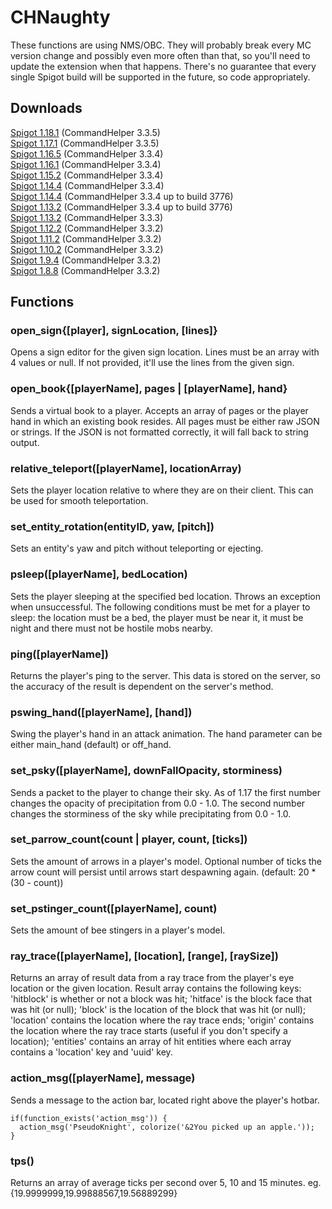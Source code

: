 # CHNaughty

These functions are using NMS/OBC. They will probably break every MC version change and possibly even more often than that, so you'll need to update the extension when that happens. There's no guarantee that every single Spigot build will be supported in the future, so code appropriately.

## Downloads
[Spigot 1.18.1](https://github.com/PseudoKnight/CHNaughty/releases/tag/v4.6.1) (CommandHelper 3.3.5)  
[Spigot 1.17.1](https://github.com/PseudoKnight/CHNaughty/releases/tag/v4.5.1) (CommandHelper 3.3.5)  
[Spigot 1.16.5](https://github.com/PseudoKnight/CHNaughty/releases/tag/v4.4.1) (CommandHelper 3.3.4)  
[Spigot 1.16.1](https://github.com/PseudoKnight/CHNaughty/releases/tag/v4.2.0) (CommandHelper 3.3.4)  
[Spigot 1.15.2](https://github.com/PseudoKnight/CHNaughty/releases/tag/v4.1.0) (CommandHelper 3.3.4)  
[Spigot 1.14.4](https://github.com/PseudoKnight/CHNaughty/releases/tag/v3.11.4b) (CommandHelper 3.3.4)  
[Spigot 1.14.4](https://github.com/PseudoKnight/CHNaughty/releases/tag/v3.11.2) (CommandHelper 3.3.4 up to build 3776)  
[Spigot 1.13.2](https://letsbuild.net/jenkins/job/CHNaughty/10/) (CommandHelper 3.3.4 up to build 3776)  
[Spigot 1.13.2](https://letsbuild.net/jenkins/job/CHNaughty/8/) (CommandHelper 3.3.3)  
[Spigot 1.12.2](https://github.com/PseudoKnight/CHNaughty/releases/tag/v3.9.0) (CommandHelper 3.3.2)  
[Spigot 1.11.2](https://github.com/PseudoKnight/CHNaughty/releases/tag/v3.4.2) (CommandHelper 3.3.2)  
[Spigot 1.10.2](https://github.com/PseudoKnight/CHNaughty/releases/tag/v3.4.1) (CommandHelper 3.3.2)  
[Spigot 1.9.4](https://github.com/PseudoKnight/CHNaughty/releases/tag/v3.2.0) (CommandHelper 3.3.2)  
[Spigot 1.8.8](https://github.com/PseudoKnight/CHNaughty/releases/tag/v2.0.1) (CommandHelper 3.3.2)

## Functions
### open_sign{[player], signLocation, [lines]}
Opens a sign editor for the given sign location. Lines must be an array with 4 values or null. If not provided, it'll use the lines from the given sign.

### open_book{[playerName], pages | [playerName], hand}
Sends a virtual book to a player. Accepts an array of pages or the player hand in which an existing book resides. All pages must be either raw JSON or strings. If the JSON is not formatted correctly, it will fall back to string output.

### relative_teleport([playerName], locationArray)
Sets the player location relative to where they are on their client. This can be used for smooth teleportation.

### set_entity_rotation(entityID, yaw, [pitch])
Sets an entity's yaw and pitch without teleporting or ejecting.

### psleep([playerName], bedLocation)
Sets the player sleeping at the specified bed location. Throws an exception when unsuccessful. The following conditions must be met for a player to sleep: the location must be a bed, the player must be near it, it must be night and there must not be hostile mobs nearby.

### ping([playerName])
Returns the player's ping to the server. This data is stored on the server, so the accuracy of the result is dependent on the server's method.

### pswing_hand([playerName], [hand])
Swing the player's hand in an attack animation. The hand parameter can be either main_hand (default) or off_hand.

### set_psky([playerName], downFallOpacity, storminess)
Sends a packet to the player to change their sky.
As of 1.17 the first number changes the opacity of precipitation from 0.0 - 1.0.
The second number changes the storminess of the sky while precipitating from 0.0 - 1.0.

### set_parrow_count(count | player, count, [ticks])
Sets the amount of arrows in a player's model.
Optional number of ticks the arrow count will persist until arrows start despawning again. (default: 20 * (30 - count))

### set_pstinger_count([playerName], count)
Sets the amount of bee stingers in a player's model.

### ray_trace([playerName], [location], [range], [raySize])
Returns an array of result data from a ray trace from the player's eye location or the given location. Result array contains the following keys:
'hitblock' is whether or not a block was hit;
'hitface' is the block face that was hit (or null);
'block' is the location of the block that was hit (or null);
'location' contains the location where the ray trace ends;
'origin' contains the location where the ray trace starts (useful if you don't specify a location);
'entities' contains an array of hit entities where each array contains a 'location' key and 'uuid' key.

### action_msg([playerName], message)
Sends a message to the action bar, located right above the player's hotbar.

``` 
if(function_exists('action_msg')) {
  action_msg('PseudoKnight', colorize('&2You picked up an apple.'));
}
```

### tps()
Returns an array of average ticks per second over 5, 10 and 15 minutes. eg. {19.9999999,19.99888567,19.56889299}
